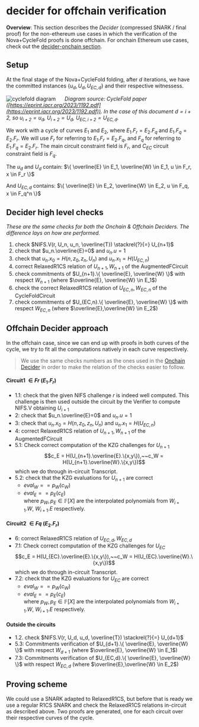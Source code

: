 # decider for offchain verification

**Overview**: This section describes the *Decider* (compressed SNARK / final proof) for the non-ethereum use cases in which the verification of the Nova+CycleFold proofs is done offchain.
For onchain Ethereum use cases, check out the [decider-onchain section](decider_onchain.md).

## Setup
At the final stage of the Nova+CycleFold folding, after $d$ iterations, we have the committed instances $\{u_d, U_d, U_{EC,d} \}$ and their respective witnessess.

![cyclefold diagram](/imgs/cyclefold-paper-diagram.jpg)
<span style="padding:20px;">*Diagram source: CycleFold paper ([https://eprint.iacr.org/2023/1192.pdf](https://eprint.iacr.org/2023/1192.pdf)). In the case of this document $d=i+2$, so $u_{i+2} = u_d$, $U_{i+2}=U_d$, $U_{EC,i+2}=U_{EC,d}$.*</span>

We work with a cycle of curves $E_1$ and $E_2$, where $E_1.F_r = E_2.F_q$ and $E_1.F_q=E_2.F_r$.
We will use $F_r$ for referring to $E_1.F_r=E_2.F_q$, and $F_q$ for referring to $E_1.F_q=E_2.F_r$.
The main circuit constraint field is $F_r$, and $C_{EC}$ circuit constraint field is $F_q$.

The $u_d$ and $U_d$ contain: $\{ \overline{E} \in E_1, \overline{W} \in E_1, u \in F_r, x \in F_r \}$

And $U_{EC,d}$ contains: $\{ \overline{E} \in E_2, \overline{W} \in E_2, u \in F_q, x \in F_q^n \}$

## Decider high level checks
*These are the same checks for both the Onchain & Offchain Deciders. The difference lays on how are performed.*

1. check $NIFS.V(r, U_n, u_n, \overline{T}) \stackrel{?}{=} U_{n+1}$
2. check that $u_n.\overline{E}=0$ and $u_n.u=1$
3. check that $u_n.x_0 = H(n, z_0, z_n, U_n)$ and $u_n.x_1 = H(U_{EC,n})$
4. correct RelaxedR1CS relation of $U_{n+1}, W_{n+1}$ of the AugmentedFCircuit
5. check commitments of $U_{n+1}.\{ \overline{E}, \overline{W} \}$ with respect $W_{n+1}$ (where $\overline{E}, \overline{W} \in E_1$)
6. check the correct RelaxedR1CS relation of $U_{EC,n}, W_{EC,n}$ of the CycleFoldCircuit
7. check commitments of $U_{EC,n}.\{ \overline{E}, \overline{W} \}$ with respect $W_{EC,n}$ (where $\overline{E},\overline{W} \in E_2$)

## Offchain Decider approach
In the offchain case, since we can end up with proofs in both curves of the cycle, we try to fit all the computations natively in each curve respectively.

> We use the same checks numbers as the ones used in the [Onchain Decider](nova-decider-onchain.md) in order to make the relation of the checks easier to follow.

#### Circuit1 $\in Fr$ ($E_1.F_r$)

- 1.1: check that the given NIFS challenge $r$ is indeed well computed. This challenge is then used outside the circuit by the Verifier to compute NIFS.V obtaining $U_{i+1}$
- 2: check that $u_n.\overline{E}=0$ and $u_n.u=1$
- 3: check that $u_n.x_0 = H(n, z_0, z_n, U_n)$ and $u_n.x_1 = H(U_{EC,n})$
- 4: correct RelaxedR1CS relation of $U_{n+1}, W_{n+1}$ of the AugmentedFCircuit
- 5.1: Check correct computation of the KZG challenges for $U_{n+1}$
    $$c_E = H(U_{n+1}.\overline{E}.\{x,y\}),~~c_W = H(U_{n+1}.\overline{W}.\{x,y\})$$
    which we do through in-circuit Transcript.
- 5.2: check that the KZG evaluations for $U_{n+1}$ are correct
    - $eval_W == p_W(c_W)$
    - $eval_E == p_E(c_E)$
    <br>where $p_W, p_E \in \mathbb{F}[X]$ are the interpolated polynomials from $W_{i+1}.W,~ W_{i+1}.E$ respectively.

#### Circuit2 $\in Fq$ ($E_2.F_r$)

- 6: correct RelaxedR1CS relation of $U_{EC,d}, W_{EC,d}$
- 7.1: Check correct computation of the KZG challenges for $U_{EC}$
    $$c_E = H(U_{EC}.\overline{E}.\{x,y\}),~~c_W = H(U_{EC}.\overline{W}.\{x,y\})$$
    which we do through in-circuit Transcript.
- 7.2: check that the KZG evaluations for $U_{EC}$ are correct
    - $eval_W == p_W(c_W)$
    - $eval_E == p_E(c_E)$
    <br>where $p_W, p_E \in \mathbb{F}[X]$ are the interpolated polynomials from $W_{i+1}.W,~ W_{i+1}.E$ respectively.

#### Outside the circuits

- 1.2. check $NIFS.V(r, U_d, u_d, \overline{T}) \stackrel{?}{=} U_{d+1}$
- 5.3: Commitments verification of $U_{d+1}.\{ \overline{E}, \overline{W} \}$ with respect $W_{d+1}$ (where $\overline{E}, \overline{W} \in E_1$)
- 7.3: Commitments verification of $U_{EC,d}.\{ \overline{E}, \overline{W} \}$ with respect $W_{EC,d}$ 
(where $\overline{E},\overline{W} \in E_2$)

## Proving scheme
We could use a SNARK adapted to RelaxedR1CS, but before that is ready we use a regular R1CS SNARK and check the RelaxedR1CS relations in-circuit as described above.
Two proofs are generated, one for each circuit over their respective curves of the cycle.
